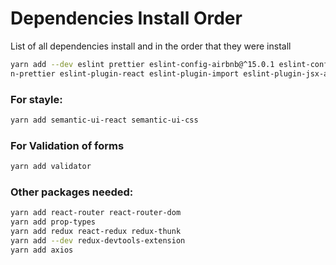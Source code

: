 
# Dependencies Install Order

List of all dependencies install and in the order that they were install

```bash
yarn add --dev eslint prettier eslint-config-airbnb@^15.0.1 eslint-config-prettier eslint-plugi
n-prettier eslint-plugin-react eslint-plugin-import eslint-plugin-jsx-a11y@^5.1.1
```

### For stayle:
```bash
yarn add semantic-ui-react semantic-ui-css
```

### For Validation of forms
```bash
yarn add validator
```

### Other packages needed:
```bash
yarn add react-router react-router-dom
yarn add prop-types
yarn add redux react-redux redux-thunk
yarn add --dev redux-devtools-extension
yarn add axios
```



